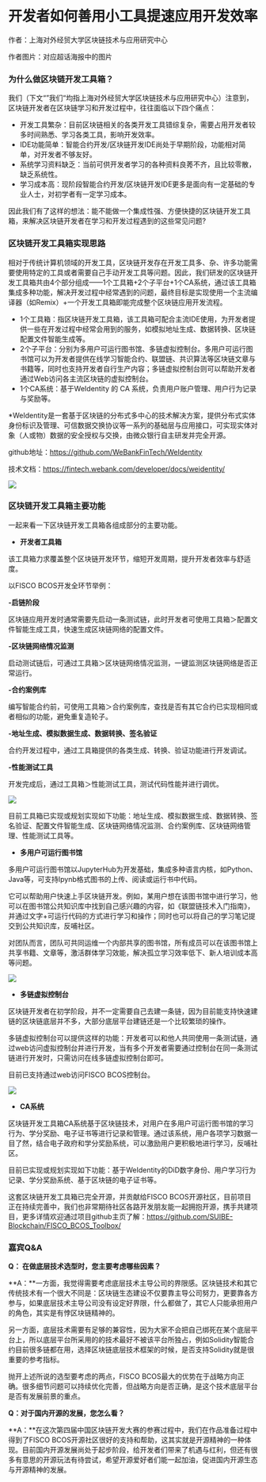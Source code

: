 # 开发者如何善用小工具提速应用开发效率

作者：上海对外经贸大学区块链技术与应用研究中心

作者图片：对应超话海报中的图片

### 为什么做区块链开发工具箱？



我们（下文“”我们“均指上海对外经贸大学区块链技术与应用研究中心）注意到，区块链开发者在区块链学习和开发过程中，往往面临以下四个痛点：

- 开发工具繁杂：目前区块链相关的各类开发工具错综复杂，需要占用开发者较多时间熟悉、学习各类工具，影响开发效率。
- IDE功能简单：智能合约开发/区块链开发IDE尚处于早期阶段，功能相对简单，对开发者不够友好。
- 系统学习资料缺乏：当前可供开发者学习的各种资料良莠不齐，且比较零散，缺乏系统性。
- 学习成本高：现阶段智能合约开发/区块链开发IDE更多是面向有一定基础的专业人士，对初学者有一定学习成本。



因此我们有了这样的想法：能不能做一个集成性强、方便快捷的区块链开发工具箱，来解决区块链开发者在学习和开发过程遇到的这些常见问题?



### 区块链开发工具箱实现思路



相对于传统计算机领域的开发工具，区块链开发存在开发工具多、杂、许多功能需要使用特定的工具或者需要自己手动开发工具等问题。因此，我们研发的区块链开发工具箱共由4个部分组成——1个工具箱+2个子平台+1个CA系统，通过该工具箱集成多种功能，解决开发过程中经常遇到的问题，最终目标是实现使用一个主流编译器（如Remix）+一个开发工具箱即能完成整个区块链应用开发流程。



- 1个工具箱：指区块链开发工具箱，该工具箱可配合主流IDE使用，为开发者提供一些在开发过程中经常会用到的服务，如模拟地址生成、数据转换、区块链配置文件智能生成等。
- 2个子平台：分别为多用户可运行图书馆、多链虚拟控制台。多用户可运行图书馆可以为开发者提供在线学习智能合约、联盟链、共识算法等区块链文章与书籍等，同时也支持开发者自行生产内容；多链虚拟控制台则可以帮助开发者通过Web访问各主流区块链的虚拟控制台。
- 1个CA系统：基于WeIdentity 的 CA 系统，负责用户账户管理、用户行为记录与奖励等。

*WeIdentity是一套基于区块链的分布式多中心的技术解决方案，提供分布式实体身份标识及管理、可信数据交换协议等一系列的基础层与应用接口，可实现实体对象（人或物）数据的安全授权与交换，由微众银行自主研发并完全开源。

github地址：<https://github.com/WeBankFinTech/WeIdentity>

技术文档：<https://fintech.webank.com/developer/docs/weidentity/>



![](../../../images/articles/suibe_blockchain_center_toolbox/0.jpg)







### 区块链开发工具箱主要功能



一起来看一下区块链开发工具箱各组成部分的主要功能。



- **开发者工具箱**

该工具箱力求覆盖整个区块链开发环节，缩短开发周期，提升开发者效率与舒适度。

以FISCO BCOS开发全环节举例：

**-启链阶段**

区块链应用开发时通常需要先启动一条测试链，此时开发者可使用工具箱＞配置文件智能生成工具，快速生成区块链网络的配置文件。

**-区块链网络情况监测**

启动测试链后，可通过工具箱＞区块链网络情况监测，一键监测区块链网络是否正常运行。

**-合约案例库**

编写智能合约前，可使用工具箱＞合约案例库，查找是否有其它合约已实现相同或者相似的功能，避免重复造轮子。

**-地址生成、模拟数据生成、数据转换、签名验证**

合约开发过程中，通过工具箱提供的各类生成、转换、验证功能进行开发调试。

**-性能测试工具**

开发完成后，通过工具箱＞性能测试工具，测试代码性能并进行调优。

![](../../../images/articles/suibe_blockchain_center_toolbox/1.png)

目前工具箱已实现或规划实现如下功能：地址生成、模拟数据生成、数据转换、签名验证、配置文件智能生成、区块链网络情况监测、合约案例库、区块链网络管理、性能测试工具等。



- **多用户可运行图书馆**

多用户可运行图书馆以JupyterHub为开发基础，集成多种语言内核，如Python、Java等，可支持Ipynb格式图书的上传、阅读或运行书中代码。

它可以帮助用户快速上手区块链开发。例如，某用户想在该图书馆中进行学习，他可以在图书馆公共知识库中找到自己感兴趣的内容，如《联盟链技术入门指南》，并通过文字+可运行代码的方式进行学习和操作；同时也可以将自己的学习笔记提交到公共知识库，反哺社区。

对团队而言，团队可共同运维一个内部共享的图书馆，所有成员可以在该图书馆上共享书籍、文章等，激活群体学习效能，解决孤立学习效率低下、新人培训成本高等问题。

![](../../../images/articles/suibe_blockchain_center_toolbox/2.png)



- **多链虚拟控制台**

区块链开发者在初学阶段，并不一定需要自己去建一条链，因为目前能支持快速建链的区块链底层并不多，大部分底层平台建链还是一个比较繁琐的操作。

多链虚拟控制台可以提供这样的功能：开发者可以和他人共同使用一条测试链，通过web访问虚拟控制台并进行开发，当有多个开发者需要通过控制台在同一条测试链进行开发时，只需访问在线多链虚拟控制台即可。

目前已支持通过web访问FISCO BCOS控制台。

![](../../../images/articles/suibe_blockchain_center_toolbox/3.png)

- **CA系统**

区块链开发工具箱CA系统基于区块链技术，对用户在多用户可运行图书馆的学习行为、学分奖励、电子证书等进行记录和管理。通过该系统，用户各项学习数据一目了然，结合电子政府和学分奖励系统，可以激励用户更积极地进行学习，反哺社区。

目前已实现或规划实现如下功能：基于WeIdentity的DiD数字身份、用户学习行为记录、学分奖励系统、基于区块链的电子证书等。



这套区块链开发工具箱已完全开源，并贡献给FISCO BCOS开源社区，目前项目正在持续完善中，我们也非常期待社区各路开发朋友能一起拥抱开源，携手共建项目，更多详情欢迎通过项目github主页了解：<https://github.com/SUIBE-Blockchain/FISCO_BCOS_Toolbox/>



### 嘉宾Q&A



**Q： 在做底层技术选型时，您主要考虑哪些因素？**

**A：**一方面，我觉得需要考虑底层技术主导公司的界限感。区块链技术和其它传统技术有一个很大不同是：区块链生态建设不仅要靠主导公司努力，更要靠各方参与，如果底层技术主导公司没有设定好界限，什么都做了，其它人只能承担用户的角色，其实是有悖区块链精神的。



另一方面，底层技术需要有足够的兼容性，因为大家不会把自己绑死在某个底层平台上，所以底层平台所采用的的技术最好不被该平台所独占，例如Solidity智能合约目前很多链都在用，选择区块链底层技术框架的时候，是否支持Solidity就是很重要的参考指标。

抛开上述所说的选型要考虑的两点，FISCO BCOS最大的优势在于战略方向正确。很多细节问题可以持续优化完善，但战略方向是否正确，是这个技术底层平台是否有发展前景的重点。



**Q：对于国内开源的发展，您怎么看？**

**A：**在这次第四届中国区块链开发大赛的参赛过程中，我们在作品准备过程中得到了FISCO BCOS开源社区很好的支持和帮助，这其实就是开源精神的一种体现。目前国内开源发展尚处于起步阶段，给开发者们带来了机遇与红利，但还有很多有意思的开源玩法有待尝试，希望开源爱好者们能一起加油，促进国内开源生态与开源精神的发展。